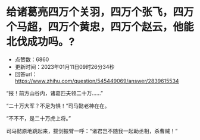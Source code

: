 # 给诸葛亮四万个关羽，四万个张飞，四万个马超，四万个黄忠，四万个赵云，他能北伐成功吗。?
- 点赞数：6860
- 更新时间：2023年01月11日09时26分34秒
- 回答url：https://www.zhihu.com/question/545449069/answer/2839615534
<body>
 <p data-pid="gExAYoVZ">“报！前方山谷内，诸葛匹夫领二十万……”</p>
 <p data-pid="szs7Gon1">“二十万大军？不足为惧！”司马懿老神在在。</p>
 <p data-pid="MEWjiHga">“不不不，是二十万虎上将。”</p>
 <p data-pid="nTSj_sQl">司马懿原地跳起来，拔剑振臂一呼：“诸君岂不随我一起助丞相，杀曹贼！”</p>
</body>